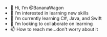 - 👋 Hi, I’m @BananaWagon
- 👀 I’m interested in learning new skills
- 🌱 I’m currently learning C#, Java, and Swift
- 💞️ I’m looking to collaborate on learning
- 📫 How to reach me...don't worry about it

<!---
BananaWagon/BananaWagon is a ✨ special ✨ repository because its `README.md` (this file) appears on your GitHub profile.
You can click the Preview link to take a look at your changes.
--->
